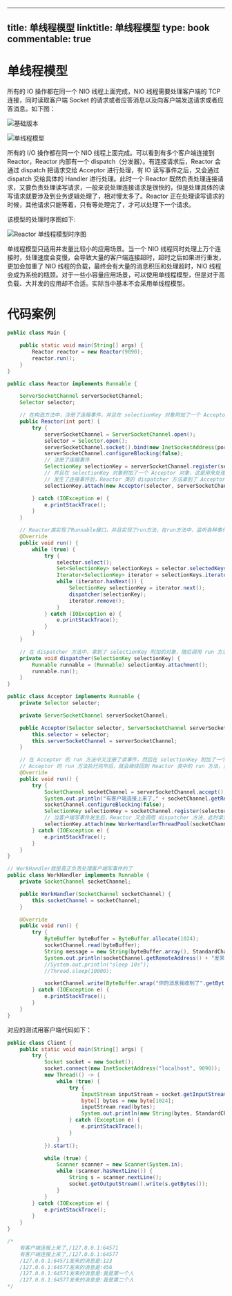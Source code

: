 
---
title: 单线程模型
linktitle: 单线程模型
type: book
commentable: true
---

# 单线程模型

所有的 IO 操作都在同一个 NIO 线程上面完成，NIO 线程需要处理客户端的 TCP 连接，同时读取客户端 Socket 的请求或者应答消息以及向客户端发送请求或者应答消息。如下图：

![基础版本](https://s3.ax1x.com/2021/03/01/6P2vzn.png)

![单线程模型](https://assets.ng-tech.icu/superbed/2021/07/29/61022bd05132923bf8d86de9.jpg)

所有的 I/O 操作都在同一个 NIO 线程上面完成。可以看到有多个客户端连接到 Reactor，Reactor 内部有一个 dispatch（分发器）。有连接请求后，Reactor 会通过 dispatch 把请求交给 Acceptor 进行处理，有 IO 读写事件之后，又会通过 dispatch 交给具体的 Handler 进行处理。此时一个 Reactor 既然负责处理连接请求，又要负责处理读写请求，一般来说处理连接请求是很快的，但是处理具体的读写请求就要涉及到业务逻辑处理了，相对慢太多了。Reactor 正在处理读写请求的时候，其他请求只能等着，只有等处理完了，才可以处理下一个请求。

该模型的处理时序图如下:

![Reactor 单线程模型时序图](https://i.postimg.cc/zfNqBwz2/65cdba67cfcee3302b88d114e2fd5baf.png)

单线程模型只适用并发量比较小的应用场景。当一个 NIO 线程同时处理上万个连接时，处理速度会变慢，会导致大量的客户端连接超时，超时之后如果进行重发，更加会加重了 NIO 线程的负载，最终会有大量的消息积压和处理超时，NIO 线程会成为系统的瓶颈。对于一些小容量应用场景，可以使用单线程模型，但是对于高负载、大并发的应用却不合适。实际当中基本不会采用单线程模型。

# 代码案例

```java
public class Main {

    public static void main(String[] args) {
        Reactor reactor = new Reactor(9090);
        reactor.run();
    }
}

public class Reactor implements Runnable {

    ServerSocketChannel serverSocketChannel;
    Selector selector;

    // 在构造方法中，注册了连接事件，并且在 selectionKey 对象附加了一个 Acceptor 对象，这是用来处理连接请求的类。
    public Reactor(int port) {
        try {
            serverSocketChannel = ServerSocketChannel.open();
            selector = Selector.open();
            serverSocketChannel.socket().bind(new InetSocketAddress(port));
            serverSocketChannel.configureBlocking(false);
            // 注册了连接事件
            SelectionKey selectionKey = serverSocketChannel.register(selector, SelectionKey.OP_ACCEPT);
            // 并且在 selectionKey 对象附加了一个 Acceptor 对象，这是用来处理连接请求的类
            // 发生了连接事件后，Reactor 类的 dispatcher 方法拿到了 Acceptor 附加对象，调用了 Acceptor 的 run 方法
            selectionKey.attach(new Acceptor(selector, serverSocketChannel));

        } catch (IOException e) {
            e.printStackTrace();
        }
    }

    // Reactor类实现了Runnable接口，并且实现了run方法，在run方法中，监听各种事件，有了事件后，调用dispatcher方法
    @Override
    public void run() {
        while (true) {
            try {
                selector.select();
                Set<SelectionKey> selectionKeys = selector.selectedKeys();
                Iterator<SelectionKey> iterator = selectionKeys.iterator();
                while (iterator.hasNext()) {
                    SelectionKey selectionKey = iterator.next();
                    dispatcher(selectionKey);
                    iterator.remove();
                }
            } catch (IOException e) {
                e.printStackTrace();
            }
        }
    }

    // 在 dispatcher 方法中，拿到了 selectionKey 附加的对象，随后调用 run 方法，注意此时是调用 run 方法，并没有开启线程，只是一个普通的调用而已。
    private void dispatcher(SelectionKey selectionKey) {
        Runnable runnable = (Runnable) selectionKey.attachment();
        runnable.run();
    }
}

public class Acceptor implements Runnable {
    private Selector selector;

    private ServerSocketChannel serverSocketChannel;

    public Acceptor(Selector selector, ServerSocketChannel serverSocketChannel) {
        this.selector = selector;
        this.serverSocketChannel = serverSocketChannel;
    }

    // 在 Acceptor 的 run 方法中又注册了读事件，然后在 selectionKey 附加了一个 WorkHandler 对象；
    // Acceptor 的 run 方法执行完毕后，就会继续回到 Reactor 类中的 run 方法，负责监听事件。
    @Override
    public void run() {
        try {
            SocketChannel socketChannel = serverSocketChannel.accept();
            System.out.println("有客户端连接上来了," + socketChannel.getRemoteAddress());
            socketChannel.configureBlocking(false);
            SelectionKey selectionKey = socketChannel.register(selector, SelectionKey.OP_READ);
            // 当客户端写事件发生后，Reactor 又会调用 dispatcher 方法，此时拿到的附加对象是WorkHandler，所以又跑到了 WorkHandler 中的run方法。
            selectionKey.attach(new WorkerHandlerThreadPool(socketChannel));
        } catch (IOException e) {
            e.printStackTrace();
        }
    }
}

// WorkHandler就是真正负责处理客户端写事件的了
public class WorkHandler implements Runnable {
    private SocketChannel socketChannel;

    public WorkHandler(SocketChannel socketChannel) {
        this.socketChannel = socketChannel;
    }

    @Override
    public void run() {
        try {
            ByteBuffer byteBuffer = ByteBuffer.allocate(1024);
            socketChannel.read(byteBuffer);
            String message = new String(byteBuffer.array(), StandardCharsets.UTF_8);
            System.out.println(socketChannel.getRemoteAddress() + "发来的消息是:" + message);
            //System.out.println("sleep 10s");
            //Thread.sleep(10000);

            socketChannel.write(ByteBuffer.wrap("你的消息我收到了".getBytes(StandardCharsets.UTF_8)));
        } catch (IOException e) {
            e.printStackTrace();
        }
    }
}
```

对应的测试用客户端代码如下：

```java
public class Client {
    public static void main(String[] args) {
        try {
            Socket socket = new Socket();
            socket.connect(new InetSocketAddress("localhost", 9090));
            new Thread(() -> {
                while (true) {
                    try {
                        InputStream inputStream = socket.getInputStream();
                        byte[] bytes = new byte[1024];
                        inputStream.read(bytes);
                        System.out.println(new String(bytes, StandardCharsets.UTF_8));
                    } catch (Exception e) {
                        e.printStackTrace();
                    }
                }
            }).start();

            while (true) {
                Scanner scanner = new Scanner(System.in);
                while (scanner.hasNextLine()) {
                    String s = scanner.nextLine();
                    socket.getOutputStream().write(s.getBytes());
                }
            }
        } catch (IOException e) {
            e.printStackTrace();
        }
    }
}

/*
    有客户端连接上来了,/127.0.0.1:64571
    有客户端连接上来了,/127.0.0.1:64577
    /127.0.0.1:64571发来的消息是:123
    /127.0.0.1:64577发来的消息是:456
    /127.0.0.1:64571发来的消息是:我是第一个人
    /127.0.0.1:64577发来的消息是:我是第二个人
*/
```

    
